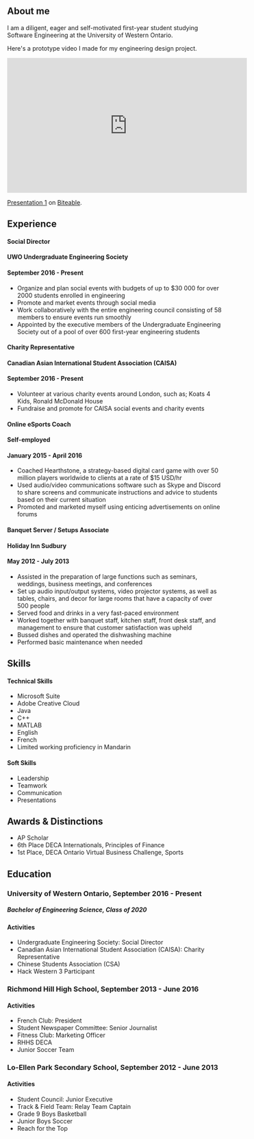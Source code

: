 ## About me
I am a diligent, eager and self-motivated first-year student studying Software Engineering at the University of Western Ontario.

Here's a prototype video I made for my engineering design project.

<iframe frameborder="0" width="560" height="315" src="https://biteable.com/watch/embed/presentation-1-1337480" allowfullscreen="true"></iframe><p><a href="https://biteable.com/watch/presentation-1-1337480">Presentation 1</a> on <a href="https://biteable.com">Biteable</a>.</p>



## Experience
#### Social Director
#### UWO Undergraduate Engineering Society
#### September 2016 - Present

- Organize and plan social events with budgets of up to $30 000 for over 2000 students enrolled in engineering
- Promote and market events through social media
- Work collaboratively with the entire engineering council consisting of 58 members to ensure events run smoothly
- Appointed by the executive members of the Undergraduate Engineering Society out of a pool of over 600 first-year engineering students

#### Charity Representative
#### Canadian Asian International Student Association (CAISA)
#### September 2016 - Present

- Volunteer at various charity events around London, such as; Koats 4 Kids, Ronald McDonald House
- Fundraise and promote for CAISA social events and charity events

#### Online eSports Coach
#### Self-employed
#### January 2015 - April 2016

- Coached Hearthstone, a strategy-based digital card game with over 50 million players worldwide to clients at a rate of $15 USD/hr
- Used audio/video communications software such as Skype and Discord to share screens and communicate instructions and advice to students based on their current situation
- Promoted and marketed myself using enticing advertisements on online forums

#### Banquet Server / Setups Associate
#### Holiday Inn Sudbury
#### May 2012 - July 2013

- Assisted in the preparation of large functions such as seminars, weddings, business meetings, and conferences
- Set up audio input/output systems, video projector systems, as well as tables, chairs, and decor for large rooms that have a capacity of over 500 people
- Served food and drinks in a very fast-paced environment
- Worked together with banquet staff, kitchen staff, front desk staff, and management to ensure that customer satisfaction was upheld
- Bussed dishes and operated the dishwashing machine
- Performed basic maintenance when needed

## Skills

#### Technical Skills
- Microsoft Suite
- Adobe Creative Cloud
- Java
- C++
- MATLAB
- English
- French
- Limited working proficiency in Mandarin

#### Soft Skills
- Leadership
- Teamwork
- Communication
- Presentations

## Awards & Distinctions
- AP Scholar
- 6th Place DECA Internationals, Principles of Finance
- 1st Place, DECA Ontario Virtual Business Challenge, Sports

## Education

### University of Western Ontario, September 2016 - Present
##### Bachelor of Engineering Science, Class of 2020

#### Activities
- Undergraduate Engineering Society: Social Director
- Canadian Asian International Student Association (CAISA): Charity Representative
- Chinese Students Association (CSA)
- Hack Western 3 Participant

### Richmond Hill High School, September 2013 - June 2016
#### Activities
- French Club: President
- Student Newspaper Committee: Senior Journalist
- Fitness Club: Marketing Officer
- RHHS DECA
- Junior Soccer Team


### Lo-Ellen Park Secondary School, September 2012 - June 2013
#### Activities
- Student Council: Junior Executive
- Track & Field Team: Relay Team Captain
- Grade 9 Boys Basketball
- Junior Boys Soccer
- Reach for the Top

